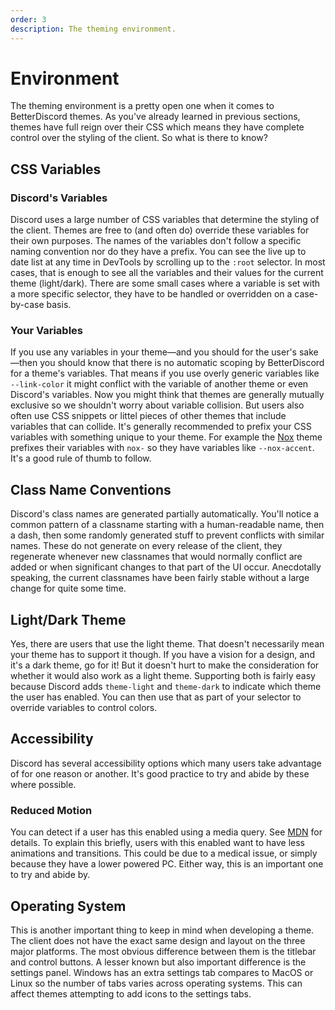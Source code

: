 ```yaml
---
order: 3
description: The theming environment.
---
```


# Environment

The theming environment is a pretty open one when it comes to BetterDiscord themes. As you've already learned in previous sections, themes have full reign over their CSS which means they have complete control over the styling of the client. So what is there to know?

## CSS Variables

### Discord's Variables

Discord uses a large number of CSS variables that determine the styling of the client. Themes are free to (and often do) override these variables for their own purposes. The names of the variables don't follow a specific naming convention nor do they have a prefix. You can see the live up to date list at any time in DevTools by scrolling up to the `:root` selector. In most cases, that is enough to see all the variables and their values for the current theme (light/dark). There are some small cases where a variable is set with a more specific selector, they have to be handled or overridden on a case-by-case basis.

### Your Variables

If you use any variables in your theme&mdash;and you should for the user's sake&mdash;then you should know that there is no automatic scoping by BetterDiscord for a theme's variables. That means if you use overly generic variables like `--link-color` it might conflict with the variable of another theme or even Discord's variables. Now you might think that themes are generally mutually exclusive so we shouldn't worry about variable collision. But users also often use CSS snippets or littel pieces of other themes that include variables that can collide. It's generally recommended to prefix your CSS variables with something unique to your theme. For example the [Nox](https://betterdiscord.app/theme/Nox) theme prefixes their variables with `nox-` so they have variables like `--nox-accent`. It's a good rule of thumb to follow.

## Class Name Conventions

Discord's class names are generated partially automatically. You'll notice a common pattern of a classname starting with a human-readable name, then a dash, then some randomly generated stuff to prevent conflicts with similar names. These do not generate on every release of the client, they regenerate whenever new classnames that would normally conflict are added or when significant changes to that part of the UI occur. Anecdotally speaking, the current classnames have been fairly stable without a large change for quite some time.

## Light/Dark Theme

Yes, there are users that use the light theme. That doesn't necessarily mean your theme has to support it though. If you have a vision for a design, and it's a dark theme, go for it! But it doesn't hurt to make the consideration for whether it would also work as a light theme. Supporting both is fairly easy because Discord adds `theme-light` and `theme-dark` to indicate which theme the user has enabled. You can then use that as part of your selector to override variables to control colors.

## Accessibility

Discord has several accessibility options which many users take advantage of for one reason or another. It's good practice to try and abide by these where possible.

### Reduced Motion

You can detect if a user has this enabled using a media query. See [MDN](https://developer.mozilla.org/en-US/docs/Web/CSS/@media/prefers-reduced-motion) for details. To explain this briefly, users with this enabled want to have less animations and transitions. This could be due to a medical issue, or simply because they have a lower powered PC. Either way, this is an important one to try and abide by.

## Operating System

This is another important thing to keep in mind when developing a theme. The client does not have the exact same design and layout on the three major platforms. The most obvious difference between them is the titlebar and control buttons. A lesser known but also important difference is the settings panel. Windows has an extra settings tab compares to MacOS or Linux so the number of tabs varies across operating systems. This can affect themes attempting to add icons to the settings tabs.
